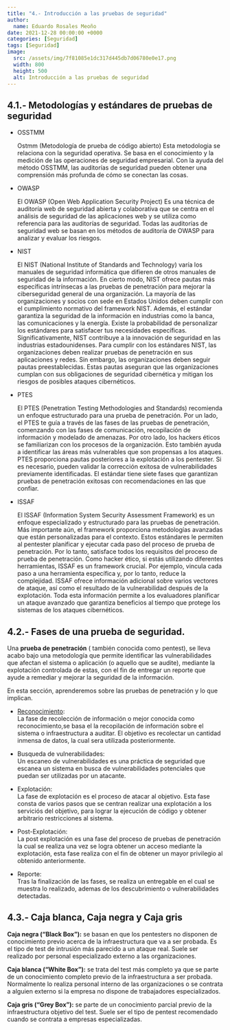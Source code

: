 ```yaml
---
title: "4.- Introducción a las pruebas de seguridad"
author: 
  name: Eduardo Rosales Meoño
date: 2021-12-28 00:00:00 +0000
categories: [Seguridad]
tags: [Seguridad]
image:
  src: /assets/img/7f81085e1dc317d445db7d06780e0e17.png
  width: 800
  height: 500
  alt: Introducción a las pruebas de seguridad
---
```


## 4.1.- Metodologías y estándares de pruebas de seguridad

* OSSTMM

    Ostmm (Metodología de prueba de código abierto) Esta metodologia se relaciona con la seguridad operativa. Se basa en el conocimiento y la medición de las operaciones de seguridad empresarial. Con la ayuda del método OSSTMM, las auditorías de seguridad pueden obtener una comprensión más profunda de cómo se conectan las cosas.

* OWASP

    El OWASP (Open Web Application Security Project) Es una técnica de auditoría web de seguridad abierta y colaborativa que se centra en el análisis de seguridad de las aplicaciones web y se utiliza como referencia para las auditorías de seguridad. Todas las auditorías de seguridad web se basan en los métodos de auditoría de OWASP para analizar y evaluar los riesgos.

* NIST

    El NIST (National Institute of Standards and Technology) varía los manuales de seguridad informática que difieren de otros manuales de seguridad de la información. En cierto modo, NIST ofrece pautas más específicas intrínsecas a las pruebas de penetración para mejorar la ciberseguridad general de una organización.
    La mayoría de las organizaciones y socios con sede en Estados Unidos deben cumplir con el cumplimiento normativo del framework NIST. Además, el estándar garantiza la seguridad de la información en industrias como la banca, las comunicaciones y la energía.
    Existe la probabilidad de personalizar los estándares para satisfacer tus necesidades específicas. Significativamente, NIST contribuye a la innovación de seguridad en las industrias estadounidenses.
    Para cumplir con los estándares NIST, las organizaciones deben realizar pruebas de penetración en sus aplicaciones y redes. Sin embargo, las organizaciones deben seguir pautas preestablecidas. Estas pautas aseguran que las organizaciones cumplan con sus obligaciones de seguridad cibernética y mitigan los riesgos de posibles ataques cibernéticos.

* PTES

    El PTES (Penetration Testing Methodologies and Standards) recomienda un enfoque estructurado para una prueba de penetración. Por un lado, el PTES te guía a través de las fases de las pruebas de penetración, comenzando con las fases de comunicación, recopilación de información y modelado de amenazas. Por otro lado, los hackers éticos se familiarizan con los procesos de la organización. Esto también ayuda a identificar las áreas más vulnerables que son propensas a los ataques.
    PTES proporciona pautas posteriores a la explotación a los pentester. Si es necesario, pueden validar la corrección exitosa de vulnerabilidades previamente identificadas. El estándar tiene siete fases que garantizan pruebas de penetración exitosas con recomendaciones en las que confiar.

* ISSAF

    El ISSAF (Information System Security Assessment Framework) es un enfoque especializado y estructurado para las pruebas de penetración. Más importante aún, el framework proporciona metodologías avanzadas que están personalizadas para el contexto.
    Estos estándares le permiten al pentester planificar y ejecutar cada paso del proceso de prueba de penetración. Por lo tanto, satisface todos los requisitos del proceso de prueba de penetración. Como hacker ético, si estás utilizando diferentes herramientas, ISSAF es un framework crucial. Por ejemplo, vincula cada paso a una herramienta específica y, por lo tanto, reduce la complejidad.
    ISSAF ofrece información adicional sobre varios vectores de ataque, así como el resultado de la vulnerabilidad después de la explotación. Toda esta información permite a los evaluadores planificar un ataque avanzado que garantiza beneficios al tiempo que protege los sistemas de los ataques cibernéticos.

## 4.2.- Fases de una prueba de seguridad.

Una **prueba de penetración** ( también conocida como pentest), se lleva acabo bajo una metodología que permite identificar las vulnerabilidades que afectan el sistema o aplicación (o aquello que se audite), mediante la explotación controlada de estas, con el fin de entregar un reporte que ayude a remediar y mejorar la seguridad de la información.

En esta sección, aprenderemos sobre las pruebas de penetración y lo que implican.

* [Reconocimiento](/posts/reconocimiento):  
    La fase de recolección de información o mejor conocida como reconocimiento,se basa el la recopilación de información sobre el sistema o infraestructura a auditar. El objetivo es recolectar un cantidad inmensa de datos, la cual sera utilizada posteriormente.

* Busqueda de vulnerabilidades:  
    Un escaneo de vulnerabilidades es una práctica de seguridad que escanea un sistema en busca de vulnerabilidades potenciales que puedan ser utilizadas por un atacante.

* Explotación:  
    La fase de explotación es el proceso de atacar al objetivo. Esta fase consta de varios pasos que se centran realizar una explotación a los serviciós del objetivo, para lograr la ejecución de código y obtener arbitrario restricciones al sistema.

* Post-Explotación:  
    La post explotación es una fase del proceso de pruebas de penetración la cual  se realiza una vez se logra obtener un acceso mediante la explotación, esta fase realiza con el fin de obtener un mayor privilegio al obtenido anteriormente.

* Reporte:  
    Tras la finalización de las fases, se realiza un entregable en el cual se muestra lo realizado, ademas de los descubrimiento o vulnerabilidades detectadas.

## 4.3.- Caja blanca, Caja negra y Caja gris

**Caja negra (“Black Box”):** se basan en que los pentesters no disponen de conocimiento previo acerca de la infraestructura que va a ser probada. Es el tipo de test de intrusión más parecido a un ataque real. Suele ser realizado por personal especializado externo a las organizaciones.

**Caja blanca (“White Box”):** se trata del test más completo ya que se parte de un conocimiento completo previo de la infraestructura a ser probada. Normalmente lo realiza personal interno de las organizaciones o se contrata a alguien externo si la empresa no dispone de trabajadores especializados. 

**Caja gris (“Grey Box”):** se parte de un conocimiento parcial previo de la infraestructura objetivo del test. Suele ser el tipo de pentest recomendado cuando se contrata a empresas especializadas.
